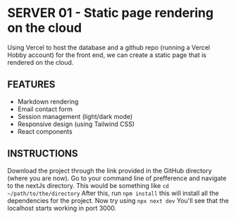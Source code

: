 # SERVER 01 - Static page rendering on the cloud

Using Vercel to host the database and a github repo (running a Vercel Hobby account) for the front end, we can create a static page that is rendered on the cloud.

## FEATURES
- Markdown rendering
- Email contact form
- Session management (light/dark mode)
- Responsive design (using Tailwind CSS)
- React components

## INSTRUCTIONS

Download the project through the link provided in the GitHub directory (where you are now). Go to your command line of prefference and navigate to the nextJs directory. This would be something like 
`cd ~/path/to/the/directory`
After this, run
`npm install`
this will install all the dependencies for the project. Now try using
`npx next dev`
You'll see that the localhost starts working in port 3000.
